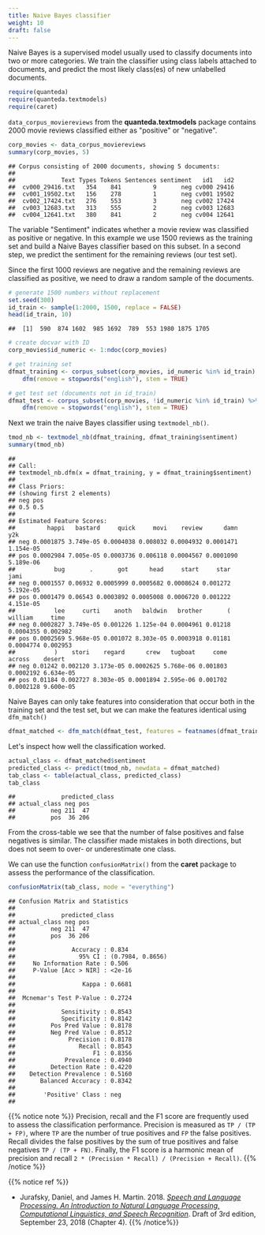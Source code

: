 ```yaml
---
title: Naive Bayes classifier
weight: 10
draft: false
---
```


Naive Bayes is a supervised model usually used to classify documents into two or more categories. We train the classifier using class labels attached to documents, and predict the most likely class(es) of new unlabelled documents.


```r
require(quanteda)
require(quanteda.textmodels)
require(caret)
```

`data_corpus_moviereviews` from the **quanteda.textmodels** package contains 2000 movie reviews classified either as "positive" or "negative".


```r
corp_movies <- data_corpus_moviereviews
summary(corp_movies, 5)
```

```
## Corpus consisting of 2000 documents, showing 5 documents:
## 
##             Text Types Tokens Sentences sentiment   id1   id2
##  cv000_29416.txt   354    841         9       neg cv000 29416
##  cv001_19502.txt   156    278         1       neg cv001 19502
##  cv002_17424.txt   276    553         3       neg cv002 17424
##  cv003_12683.txt   313    555         2       neg cv003 12683
##  cv004_12641.txt   380    841         2       neg cv004 12641
```

The variable "Sentiment" indicates whether a movie review was classified as positive or negative. In this example we use 1500 reviews as the training set and build a Naive Bayes classifier based on this subset. In a second step, we predict the sentiment for the remaining reviews (our test set).

Since the first 1000 reviews are negative and the remaining reviews are classified as positive, we need to draw a random sample of the documents.


```r
# generate 1500 numbers without replacement
set.seed(300)
id_train <- sample(1:2000, 1500, replace = FALSE)
head(id_train, 10)
```

```
##  [1]  590  874 1602  985 1692  789  553 1980 1875 1705
```

```r
# create docvar with ID
corp_movies$id_numeric <- 1:ndoc(corp_movies)

# get training set
dfmat_training <- corpus_subset(corp_movies, id_numeric %in% id_train) %>%
    dfm(remove = stopwords("english"), stem = TRUE)

# get test set (documents not in id_train)
dfmat_test <- corpus_subset(corp_movies, !id_numeric %in% id_train) %>%
    dfm(remove = stopwords("english"), stem = TRUE)
```

Next we train the naive Bayes classifier using `textmodel_nb()`.


```r
tmod_nb <- textmodel_nb(dfmat_training, dfmat_training$sentiment)
summary(tmod_nb)
```

```
## 
## Call:
## textmodel_nb.dfm(x = dfmat_training, y = dfmat_training$sentiment)
## 
## Class Priors:
## (showing first 2 elements)
## neg pos 
## 0.5 0.5 
## 
## Estimated Feature Scores:
##         happi   bastard     quick     movi    review      damn       y2k
## neg 0.0001875 3.749e-05 0.0004038 0.008032 0.0004932 0.0001471 1.154e-05
## pos 0.0002984 7.005e-05 0.0003736 0.006118 0.0004567 0.0001090 5.189e-06
##           bug       .       got      head     start     star      jami
## neg 0.0001557 0.06932 0.0005999 0.0005682 0.0008624 0.001272 5.192e-05
## pos 0.0001479 0.06543 0.0003892 0.0005008 0.0006720 0.001222 4.151e-05
##           lee     curti    anoth   baldwin   brother       (   william     time
## neg 0.0002827 3.749e-05 0.001226 1.125e-04 0.0004961 0.01218 0.0004355 0.002982
## pos 0.0002569 5.968e-05 0.001072 8.303e-05 0.0003918 0.01181 0.0004774 0.002953
##           )    stori    regard      crew   tugboat     come    across    desert
## neg 0.01242 0.002120 3.173e-05 0.0002625 5.768e-06 0.001803 0.0002192 6.634e-05
## pos 0.01184 0.002727 8.303e-05 0.0001894 2.595e-06 0.001702 0.0002128 9.600e-05
```

Naive Bayes can only take features into consideration that occur both in the training set and the test set, but we can make the features identical using `dfm_match()`


```r
dfmat_matched <- dfm_match(dfmat_test, features = featnames(dfmat_training))
```

Let's inspect how well the classification worked.


```r
actual_class <- dfmat_matched$sentiment
predicted_class <- predict(tmod_nb, newdata = dfmat_matched)
tab_class <- table(actual_class, predicted_class)
tab_class
```

```
##             predicted_class
## actual_class neg pos
##          neg 211  47
##          pos  36 206
```

From the cross-table we see that the number of false positives and false negatives is similar. The classifier made mistakes in both directions, but does not seem to over- or underestimate one class.

We can use the function `confusionMatrix()` from the **caret** package to assess the performance of the classification.


```r
confusionMatrix(tab_class, mode = "everything")
```

```
## Confusion Matrix and Statistics
## 
##             predicted_class
## actual_class neg pos
##          neg 211  47
##          pos  36 206
##                                           
##                Accuracy : 0.834           
##                  95% CI : (0.7984, 0.8656)
##     No Information Rate : 0.506           
##     P-Value [Acc > NIR] : <2e-16          
##                                           
##                   Kappa : 0.6681          
##                                           
##  Mcnemar's Test P-Value : 0.2724          
##                                           
##             Sensitivity : 0.8543          
##             Specificity : 0.8142          
##          Pos Pred Value : 0.8178          
##          Neg Pred Value : 0.8512          
##               Precision : 0.8178          
##                  Recall : 0.8543          
##                      F1 : 0.8356          
##              Prevalence : 0.4940          
##          Detection Rate : 0.4220          
##    Detection Prevalence : 0.5160          
##       Balanced Accuracy : 0.8342          
##                                           
##        'Positive' Class : neg             
## 
```

{{% notice note %}}
Precision, recall and the F1 score are frequently used to assess the classification performance. Precision is measured as `TP / (TP + FP)`, where `TP` are the number of true positives and  `FP`  the false positives. Recall divides the false positives by the sum of true positives and false negatives `TP / (TP + FN)`. Finally, the F1 score is a harmonic mean of precision and recall `2 * (Precision * Recall) / (Precision + Recall)`.
{{% /notice %}}

{{% notice ref %}}
- Jurafsky, Daniel, and James H. Martin. 2018. [_Speech and Language Processing. An Introduction to Natural Language Processing, Computational Linguistics, and Speech Recognition_](https://web.stanford.edu/~jurafsky/slp3/4.pdf). Draft of 3rd edition, September 23, 2018 (Chapter 4). 
{{% /notice%}}
